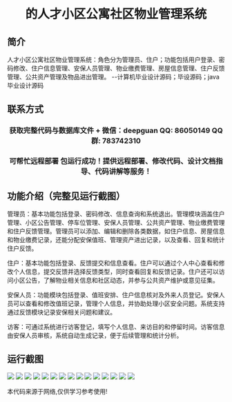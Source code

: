 <p><h1 align="center">的人才小区公寓社区物业管理系统</h1></p>

## 简介
人才小区公寓社区物业管理系统：角色分为管理员、住户；功能包括用户登录、密码修改、住户信息管理、安保人员管理、物业缴费管理、房屋信息管理、住户反馈管理、公共资产管理及物品进出管理。    --计算机毕业设计源码；毕设源码；java毕业设计源码


## 联系方式
<p><h3 align="center">获取完整代码与数据库文件 + 微信：deepguan QQ: 86050149 QQ群: 783742310</h3></p>
<p><h3 align="center">可帮忙远程部署 包运行成功！提供远程部署、修改代码、设计文档指导、代码讲解等服务！</h3></p>

## 功能介绍（完整见运行截图）
管理员：基本功能包括登录、密码修改、信息查询和系统退出。管理模块涵盖住户管理、小区公告管理、停车位管理、安保人员管理、公共资产管理、物业缴费管理和住户反馈管理。管理员可以添加、编辑和删除各类数据，如住户信息、房屋信息和物业缴费记录，还能分配安保值班、管理资产进出记录，以及查看、回复和统计住户反馈。

住户：基本功能包括登录、反馈提交和信息查看。住户可以通过个人中心查看和修改个人信息，提交反馈并选择反馈类型，同时查看回复和反馈记录。住户还可以访问小区公告，了解物业相关信息和社区动态，并参与公共资产维护或意见征集。

安保人员：功能模块包括登录、值班安排、住户信息核对及外来人员登记。安保人员可以查看和修改值班记录，管理个人信息，并协助处理小区安全问题。系统支持通过反馈模块记录安保相关问题和建议。

访客：可通过系统进行访客登记，填写个人信息、来访目的和停留时间。访客信息由安保人员审核，系统自动生成记录，便于后续管理和统计分析。


## 运行截图
![](img/001.jpg)
![](img/002.jpg)
![](img/003.jpg)
![](img/004.jpg)
![](img/005.jpg)
![](img/006.jpg)
![](img/007.jpg)
![](img/008.jpg)
![](img/009.jpg)
![](img/010.jpg)
![](img/011.jpg)
![](img/012.jpg)
![](img/013.jpg)
![](img/014.jpg)
![](img/015.jpg)

<p>本代码来源于网络,仅供学习参考使用!</p>
